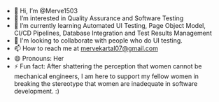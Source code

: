 - 👋 Hi, I’m @Merve1503
- 👀 I’m interested in Quality Assurance and Software Testing
- 🌱 I’m currently learning Automated UI Testing, Page Object Model, CI/CD Pipelines, Database Integration and Test Results Management
- 💞️ I'm looking to collaborate with people who do UI testing.
- 📫 How to reach me at mervekartal07@gmail.com
- 😄 Pronouns: Her
- ⚡ Fun fact: After shattering the perception that women cannot be mechanical engineers, I am here to support my fellow women in breaking the stereotype that women are inadequate in software development. :)

<!---
Merve1503/Merve1503 is a ✨ special ✨ repository because its `README.md` (this file) appears on your GitHub profile.
You can click the Preview link to take a look at your changes.
--->
